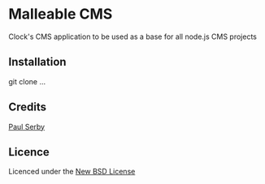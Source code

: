 # Malleable CMS
Clock's CMS application to be used as a base for all node.js CMS projects

## Installation

git clone ...

## Credits
[Paul Serby](https://github.com/PabloSerbo/)

## Licence
Licenced under the [New BSD License](http://opensource.org/licenses/bsd-license.php)